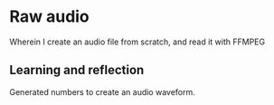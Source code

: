 # Raw audio
Wherein I create an audio file from scratch, and read it with FFMPEG

## Learning and reflection
Generated numbers to create an audio waveform. 